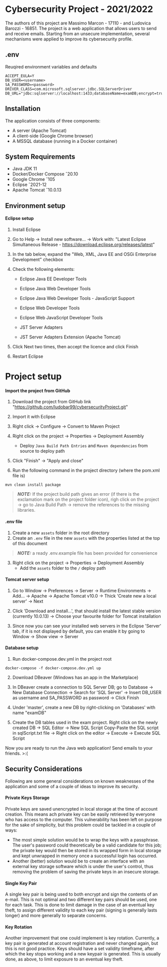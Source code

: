 # Cybersecurity Project - 2021/2022

The authors of this project are Massimo Marcon - 17110 - and Ludovica Barozzi - 16851.
The project is a web application that allows users to send and receive emails. 
Starting from an unsecure implementation, several mechanisms were applied to improve its cybersecurity profile. 


## .env

Reuqired environment variables and defaults

```env
ACCEPT_EULA=Y
DB_USER=<username>
SA_PASSWORD=<password>
DRIVER_CLASS=com.microsoft.sqlserver.jdbc.SQLServerDriver
DB_URL="jdbc:sqlserver://localhost:1433;databaseName=examDB;encrypt=true;trustServerCertificate=true;"
```
## Installation

The application consists of three components:
- A server (Apache Tomcat)
- A client-side (Google Chrome browser)
- A MSSQL database (running in a Docker container)

## System Requirements
- Java JDK 11
- Docker/Docker Compose  ˆ20.10
- Google Chrome ˆ105
- Eclipse ˆ2021-12
- Apache Tomcat ˆ10.0.13

## Environment setup

#### Eclipse setup
1. Install Eclipse

2. Go to Help -> Install new software... -> Work with: "Latest Eclipse Simultaneous Release - https://download.eclipse.org/releases/latest"

3. In the tab below, expand the "Web, XML, Java EE and OSGi Enterprise Development" checkbox

4. Check the following elements:

	
	* Eclipse Java EE Developer Tools
	
	* Eclipse Java Web Developer Tools
	
	* Eclipse Java Web Developer Tools - JavaScript Support
	
	* Eclipse Web Developer Tools
	
	* Eclipse Web JavaScript Developer Tools
	
	* JST Server Adapters
	
	* JST Server Adapters Extension (Apache Tomcat)


	
5. Click Next two times, then accept the licence and click Finish

6. Restart Eclipse

# Project setup

#### Import the project from GitHub 

1. Download the project from GitHub link "https://github.com/ludobar99/cybersecurityProject.git"

2. Import it with Eclipse

3. Right click -> Configure -> Convert to Maven Project

4. Right click on the project -> Properties -> Deployment Assembly
	- Deploy `Java Build Path Entries` and `Maven dependencies` from source to deploy path
	
5. Click "Finish" -> "Apply and close"

6. Run the following command in the project directory (where the pom.xml file is)

```shell
mvn clean install package
``` 
> **_NOTE:_** If the project build path gives an error (if there is the exclamation mark on the project folder icon), righ click on the project -> go to Java Build Path -> remove the references to the missing libraries.

#### .env file

1. Create a new `assets` folder in the root directory
2. Create an `.env` file in the new `assets` with the properties listed at the top of this document

> **_NOTE:_**  a ready .env.example file has been provided for convenience

3. Right click on the project -> Properties -> Deployment Assembly
	- Add the `assets` folder to the `/` deploy path
	
#### Tomcat server setup
1. Go to Window -> Preferences -> Server -> Runtime Environments -> Add... -> Apache -> Apache Tomcat v10.0 -> Thick 'Create new a local server' -> Next

2. Click 'Download and install...', that should install the latest stable version (currently 10.0.13) -> Choose your favourite folder for Tomcat installation

3. Since now you can see your installed web servers in the Eclipse 'Server' tab, if it is not displayed by default, you can enable it by going to Window -> Show view -> Server

#### Database setup

1. Run docker-compose.dev.yml in the project root

```shell
docker-compose -f docker-compose.dev.yml up
``` 

2. Download DBeaver (Windows has an app in the Marketplace)

3. In DBeaver create a connection to SQL Server DB; go to Database -> New Database Connection -> Search for 'SQL Server' -> Insert DB_USER as username and SA_PASSWORD as password -> Click Finish

4. Under 'master', create a new DB by right-clicking on 'Databases' with name "examDB"

5. Create the DB tables used in the exam project. 
Right click on the newly created DB -> SQL Editor -> New SQL Script
Copy-Paste the SQL script in sqlScript.txt file -> Right click on the editor -> Execute -> Execute SQL Script

Now you are ready to run the Java web application! Send emails to your friends. >:(

## Security Considerations

Following are some general considerations on known weaknesses of the application and some of a couple of ideas to
improve its security.

#### Private Keys Storage
Private keys are saved unencrypted in local storage at the time of account creation. This means ach private key can be
easily retrieved by everyone who has access to the computer. This vulnerability has been left on purpose for the sake of
simplicity, but this problem could be tackled in a couple of ways:
  - The most simple solution would be to wrap the keys with a passphrase. The user's password could theoretically be
  a valid candidate for this job; the private key would then be stored in its wrapped form in local storage and kept
  unwrapped in memory once a successful login has occurred.
  - Another (better) solution would be to create an interface with an external key storage software which is under the
  user's control, thus removing the problem of saving the private keys in an insecure storage.

#### Single Key Pair
A single key pair is being used to both encrypt and sign the contents of an e-mail. This is not optimal and two different
key pairs should be used, one for each task. This is done to limit damage in the case of an eventual key theft, to assign
different validity to each key pair (signing is generally lasts longer) and more generally to separate concerns.

#### Key Rotation
Another improvement that one could implement is key rotation. Currently, a key pair is generated at account registration
and never changed again, but this is not good practice. Keys should have a set validity timeframe, after which the key
stops working and a new keypair is generated. This is usually done, as above, to limit exposure to an eventual key theft.



